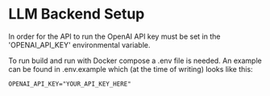 # LLM Backend Setup

In order for the API to run the OpenAI API key must be set in the 'OPENAI_API_KEY' environmental variable.

To run build and run with Docker compose a .env file is needed. An example can be found in .env.example which (at the time of writing) looks like this:

```
OPENAI_API_KEY="YOUR_API_KEY_HERE"
```
